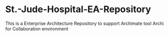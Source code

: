 # St.-Jude-Hospital-EA-Repository
This is a Enterprise Architecture Repository to support Archimate tool Archi for Collaboration environment

